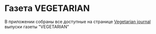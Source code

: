 # Газета VEGETARIAN

В приложении собраны все доступные на странице [Vegetarian journal](http://vegjournal.com/issues) выпуски газеты "VEGETARIAN"


